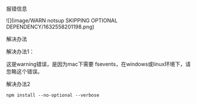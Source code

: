 报错信息

![](image/WARN notsup SKIPPING OPTIONAL DEPENDENCY/1632558201198.png)

解决办法

解决办法1：

这是warning错误，是因为mac下需要 fsevents，在windows或linux环境下，请忽略这个错误。

解决办法2

```
npm install --no-optional --verbose
```
